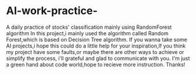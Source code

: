# AI-work-practice-
A daily practice of stocks' classification mainly using RandomForest algorithm
In this project,i mainly used the algorithm called Random Forest,which is based on Decision Tree algorithm.
If you wanna take some AI projects,i hope this could do a little help for your inspiration,If you think my project have some faults,or maybe there are other ways to achieve or simplify the process, i'll grateful and glad to communicate with you.
I'm just a green hand about code world,hope to recieve more instruction.
Thanks!
